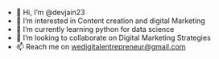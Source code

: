 - 👋 Hi, I’m @devjain23
- 👀 I’m interested in Content creation and digital Marketing
- 🌱 I’m currently learning python for data science
- 💞️ I’m looking to collaborate on Digital Marketing Strategies
- 📫 Reach me on wedigitalentrepreneur@gmail.com

<!---
devjain23/devjain23 is a ✨ special ✨ repository because its `README.md` (this file) appears on your GitHub profile.
You can click the Preview link to take a look at your changes.
--->
